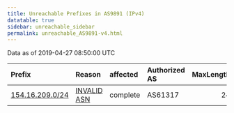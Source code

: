 ```yaml
---
title: Unreachable Prefixes in AS9891 (IPv4)
datatable: true
sidebar: unreachable_sidebar
permalink: unreachable_AS9891-v4.html
---
```


Data as of 2019-04-27 08:50:00 UTC


<div class="datatable-begin"></div>

| Prefix                                                   | Reason                                                                                                | affected   | Authorized AS   |   MaxLength | Anchor                                           |   unreachable /24s |
|:---------------------------------------------------------|:------------------------------------------------------------------------------------------------------|:-----------|:----------------|------------:|:-------------------------------------------------|-------------------:|
| [154.16.209.0/24](https://stat.ripe.net/154.16.209.0/24) | [INVALID ASN](https://rpki-validator.ripe.net/announcement-preview?asn=AS9891&prefix=154.16.209.0/24) | complete   | AS61317         |          24 | [AfriNIC](unreachable_AfriNIC_RPKI_Root-v4.html) |                  1 |

<div class="datatable-end"></div>